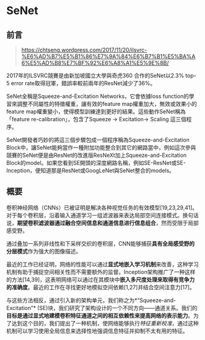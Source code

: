 # SeNet

## 前言

> https://chtseng.wordpress.com/2017/11/20/ilsvrc-%E6%AD%B7%E5%B1%86%E7%9A%84%E6%B7%B1%E5%BA%A6%E5%AD%B8%E7%BF%92%E6%A8%A1%E5%9E%8B/

2017年的ILSVRC競賽是由新加坡國立大學與奇虎360 合作的SeNet以2.3% top-5 error rate取得冠軍，錯誤率較前兩年的ResNet減少了36%。

SeNet全稱是Squeeze-and-Excitation Networks，它會依據loss function的學習來調整不同屬性的特徵權重，讓有效的feature map權重加大，無效或效果小的feature map權重變小，使得模型訓練達到更好的結果。這些動作SeNet稱為「feature re-calibration」，包含了Squeeze → Excitation→ Scaling 這三個程序。

SeNet開發者巧妙的將這三個步驟包成一個程序稱為Squeeze-and-Excitation
Block中，讓SeNet能夠當作一種附加功能整合到其它的網路當中，例如這次參與競賽的SeNet便是由ResNet的改進版ResNeXt加上Squeeze-and-Excitation
Block的model。如果您看到SE開頭的深度網路名稱，例如SE-ResNet或SE-Inception，便知道那是ResNet或GoogLeNet與SeNet整合的models。

## 概要

卷积神经网络（CNNs）已被证明是解决各种视觉任务的有效模型[19,23,29,41]。对于每个卷积层，沿着输入通道学习一组滤波器来表达局部空间连接模式。换句话说，**期望卷积滤波器通过融合空间信息和通道信息进行信息组合**，然而受限于局部感受野。

通过叠加一系列非线性和下采样交织的卷积层，CNN能够捕获**具有全局感受野的分层模式**作为强大的图像描述。

最近的工作已经证明，网络的性能可以通过**显式地嵌入学习机制**来改善，这种学习机制有助于捕捉空间相关性而不需要额外的监督。Inception架构推广了一种这样的方法[14,39]，这表明网络可以通过在其模块中**嵌入多尺度处理来取得有竞争力的准确度**。最近的工作在寻找更好地模拟空间依赖[1,27]并结合空间注意力[17]。

与这些方法相反，通过引入新的架构单元，我们称之为*“Squeeze-and-Excitation”* (SE)块，我们研究了架构设计的一个不同方向——通道关系。我们的**目标是通过显式地建模卷积特征通道之间的相互依赖性来提高网络的表示能力**。为了达到这个目的，我们提出了一种机制，使网络能够执行*特征重新校准*，通过这种机制可以学习使用全局信息来选择性地强调信息特征并抑制不太有用的特征。